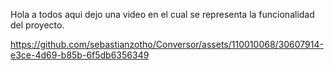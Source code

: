 Hola a todos aqui dejo una video en el cual se representa la funcionalidad del proyecto.



https://github.com/sebastianzotho/Conversor/assets/110010068/30607914-e3ce-4d69-b85b-6f5db6356349


